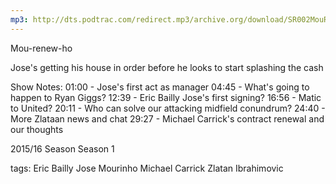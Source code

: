 ```yaml
---
mp3: http://dts.podtrac.com/redirect.mp3/archive.org/download/SR002MouRenewHo/SR002-Mou-Renew-Ho.mp3
---
```


Mou-renew-ho

Jose's getting his house in order before he looks to start splashing the cash

Show Notes:
01:00 - Jose's first act as manager
04:45 - What's going to happen to Ryan Giggs?
12:39 - Eric Bailly Jose's first signing?
16:56 - Matic to United?
20:11 - Who can solve our attacking midfield conundrum?
24:40 - More Zlataan news and chat
29:27 - Michael Carrick's contract renewal and our thoughts

2015/16 Season
 Season 1
 
 tags:
  Eric Bailly
 Jose Mourinho
 Michael Carrick
 Zlatan Ibrahimovic